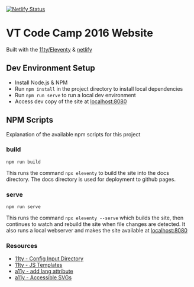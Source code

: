 [![Netlify Status](https://api.netlify.com/api/v1/badges/7e17831e-4e42-4b1f-b56c-f8cc6d1dffbf/deploy-status)](https://app.netlify.com/sites/vtcodecamp2016/deploys)

# VT Code Camp 2016 Website

Built with the [11ty/Eleventy](https://www.11ty.io) & [netlify](https://app.netlify.com/)

## Dev Environment Setup

* Install Node.js & NPM
* Run `npm install` in the project directory to install local dependencies
* Run `npm run serve` to run a local dev environment
* Access dev copy of the site at [localhost:8080](http://localhost:8080)


## NPM Scripts

Explanation of the available npm scripts for this project

### build

`npm run build`

This runs the command `npx eleventy` to build the site into the docs 
directory.  The docs directory is used for deployment to github pages.

### serve

`npm run serve`

This runs the command `npx eleventy --serve` which builds the site, then 
continues to watch and rebuild the site when file changes are detected. 
It also runs a local webserver and makes the site available at 
[localhost:8080](http://localhost:8080)

### Resources

* [11ty - Config Input Directory](https://www.11ty.io/docs/config/#input-directory)
* [11ty - JS Templates](https://www.11ty.io/docs/languages/javascript/)
* [a11y - add lang attribute](https://dequeuniversity.com/rules/axe/3.1/html-has-lang?application=lighthouse)
* [a11y - Accessible SVGs](https://css-tricks.com/accessible-svgs/)
